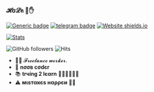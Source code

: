 ### 𝓗σ𝓛ค  💜✋

[![Generic badge](https://img.shields.io/badge/REACHME-@-<COLOR>.svg)](https://github.com/Gxneo) [![telegram badge](https://img.shields.io/badge/ɢx₪ᴇᴏ-30302f?style=flat&logo=telegram)](https://telegram.dog/Gxneo) [![Website shields.io](https://img.shields.io/website-up-down-green-red/http/shields.io.svg)](https://visi.tk/prgofficial)

[![Stats](https://github-readme-stats.vercel.app/api?username=Gxneo&hide=prs&count_private=true&show_icons=true&theme=algolia)](https://github.com/anuraghazra/github-readme-stats)


                
![GitHub followers](https://img.shields.io/github/followers/Gxneo?style=social)     ![Hits](https://hits.seeyoufarm.com/api/count/incr/badge.svg?url=https://github.com/Gxneo/)

- 👨‍💼 𝓕𝓻𝓮𝓮𝓵𝓪𝓷𝓬𝓮  𝔀𝓸𝓻𝓴𝓮𝓻.
- 🌚 <b>nσσв cσdєr</b>
- 📚 <b>trчíng 2 lєαrn</b> 🚶🏻‍♂️🚶🏻‍♂️
- ⚠️ <b>мιѕтαкєѕ нαρρєи</b> 🤷‍♂️
